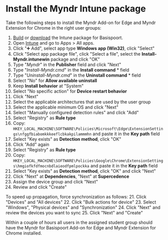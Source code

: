 # Install the Myndr Intune package
Take the following steps to install the Myndr Add-on for Edge and Myndr Extension for Chrome in the right user groups:

1. [Build](https://github.com/myndr/intune/tree/main) or [download](https://github.com/myndr/intune/releases) the Intune package for Basispoort.
2. Open [Intune](https://intune.microsoft.com/) and go to Apps > All apps.
2. Click "➕ Add", select app type **Windows app (Win32)**, click "Select"
3. Click "Select app package file", click "Select a file", select the **Install-Myndr.intunewin** package and click "OK"
4. Type "_Myndr_" in the **Publisher** field and click "Next"
5. Type "_Install-Myndr.cmd_" in the **Install command** * field
7. Type "_Uninstall-Myndr.cmd_" in the **Uninstall command** * field
8. Select "No" for **Allow available uninstall**
9. Keep **Install behavior** at "System"
10. Select "No specific action" for **Device restart behavior**
11. Click "Next"
12. Select the applicable architectures that are used by the user group
13. Select the applicable minimum OS and click "Next"
14. Select "Manually configured detection rules" and click "Add"
15. Select "Registry" as **Rule type**
16. Copy: `HKEY_LOCAL_MACHINE\SOFTWARE\Policies\Microsoft\Edge\ExtensionSettings\nfggfbiabomkkkeeflcbkakpilammmhn` and paste it in the **Key path** field
17. Select "Key exists" as **Detection method**, click "OK"
18. Click "Add" again
15. Select "Registry" as **Rule type**
16. Copy: `HKEY_LOCAL_MACHINE\SOFTWARE\Policies\Google\Chrome\ExtensionSettings\hmgiofkfdfmocnbdlaieodfpmlpockka` and paste it in the **Key path** field
17. Select "Key exists" as **Detection method**, click "OK" and click "Next"
18. Click "Next" at **Dependencies**, "Next" at **Supercedence**
19. Assign the device group and click "Next"
20. Review and click "Create"

To speed up propagation, force synchronization as follows:
21. Click "Devices" and "All devices"
22. Click "Bulk actions for device"
23. Select "Windows", "Physical devices" and "Synchronization"
24. Click "Next" and review the devices you want to sync
25. Click "Next" and "Create" 

Within a couple of hours all users in the assigned student group should have the Myndr for Basispoort Add-on for Edge and Myndr Extension for Chrome installed.

